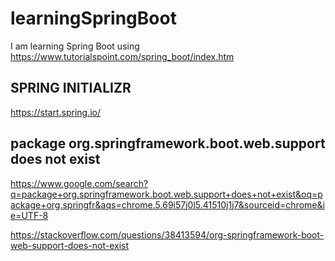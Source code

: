 # learningSpringBoot
I am learning Spring Boot using https://www.tutorialspoint.com/spring_boot/index.htm

## SPRING INITIALIZR

https://start.spring.io/

## package org.springframework.boot.web.support does not exist

https://www.google.com/search?q=package+org.springframework.boot.web.support+does+not+exist&oq=package+org.springfr&aqs=chrome.5.69i57j0l5.41510j1j7&sourceid=chrome&ie=UTF-8

https://stackoverflow.com/questions/38413594/org-springframework-boot-web-support-does-not-exist
